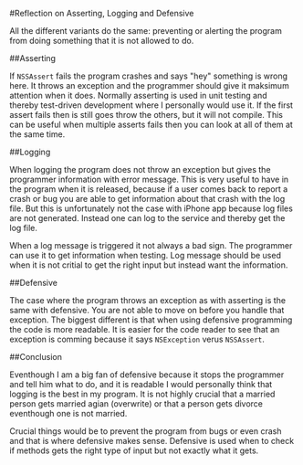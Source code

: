 #Reflection on Asserting, Logging and Defensive

All the different variants do the same: preventing or alerting the program from doing something that it is not allowed to do. 

##Asserting 

If `NSSAssert` fails the program crashes and says "hey" something is wrong here. It throws an exception and the programmer should give it maksimum attention when it does. Normally asserting is used in unit testing and thereby test-driven development where I personally would use it. If the first assert fails then is still goes throw the others, but it will not compile. This can be useful when multiple asserts fails then you can look at all of them at the same time.

##Logging

When logging the program does not throw an exception but gives the programmer information with error message. This is very useful to have in the program when it is released, because if a user comes back to report a crash or bug you are able to get information about that crash with the log file. But this is unfortunately not the case with iPhone app because log files are not generated. Instead one can log to the service and thereby get the log file.

When a log message is triggered it not always a bad sign. The programmer can use it to get information when testing. Log message should be used when it is not critial to get the right input but instead want the information.

##Defensive

The case where the program throws an exception as with asserting is the same with defensive. You are not able to move on before you handle that exception. The biggest different is that when using defensive programming the code is more readable. It is easier for the code reader to see that an exception is comming because it says `NSException` verus `NSSAssert`.

##Conclusion 

Eventhough I am a big fan of defensive because it stops the programmer and tell him what to do, and it is readable I would personally think that logging is the best in my program. It is not highly crucial that a married person gets married agian (overwrite) or that a person gets divorce eventhough one is not married.

Crucial things would be to prevent the program from bugs or even crash and that is where defensive makes sense. Defensive is used when to check if methods gets the right type of input but not exactly what it gets. 